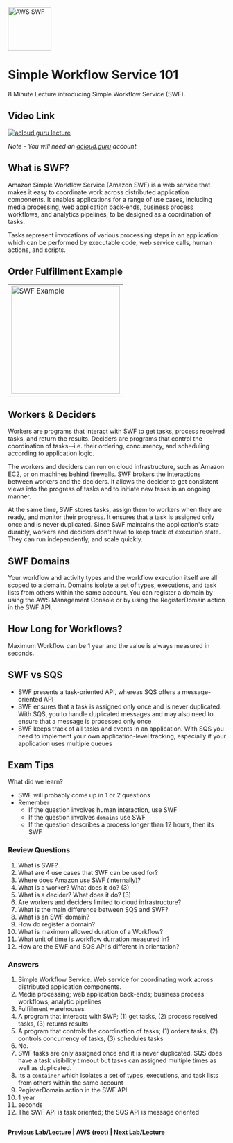 <img src="https://i.imgur.com/p4Fd1bv.png" height="100" title="AWS SWF" />


Simple Workflow Service 101
======

8 Minute Lecture introducing Simple Workflow Service (SWF). 
 
  
## Video Link

[![acloud.guru lecture](https://i.imgur.com/gPIWah5.png)](https://acloud.guru/course/aws-certified-solutions-architect-associate/learn/application-services/swf/watch)

*Note - You will need an [acloud.guru](acloud.guru) account.*


## What is SWF?

Amazon Simple Workflow Service (Amazon SWF) is a web service that makes it easy to coordinate work across distributed 
application components. It enables applications for a range of use cases, including media processing, web
application back-ends, business process workflows, and analytics pipelines, to be designed as a 
coordination of tasks.

Tasks represent invocations of various processing steps in an application which can be performed by executable code,
web service calls, human actions, and scripts.


## Order Fulfillment Example

<table>
<tr>
<td>
 <img src="https://i.imgur.com/pxBwQRa.png" height="250" title="SWF Example" />
</td>
</tr>
</table>


## Workers & Deciders

Workers are programs that interact with SWF to get tasks, process received tasks, and return the results. Deciders are 
programs that control the coordination of tasks--i.e. their ordering, concurrency, and scheduling according to 
application logic.

The workers and deciders can run on cloud infrastructure, such as Amazon EC2, or on machines behind firewalls. SWF
brokers the interactions between workers and the deciders. It allows the decider to get consistent views into the 
progress of tasks and to initiate new tasks in an ongoing manner. 

At the same time, SWF stores tasks, assign them to workers when they are ready, and monitor their progress. It ensures
that a task is assigned only once and is never duplicated. Since SWF maintains the application's state durably, 
workers and deciders don't have to keep track of execution state. They can run independently, and scale quickly.


## SWF Domains

Your workflow and activity types and the workflow execution itself are all scoped to a domain. Domains isolate a set
of types, executions, and task lists from others within the same account. You can register a domain by using the
AWS Management Console or by using the RegisterDomain action in the SWF API.


## How Long for Workflows?

Maximum Workflow can be 1 year and the value is always measured in seconds.


## SWF vs SQS

* SWF presents a task-oriented API, whereas SQS offers a message-oriented API
* SWF ensures that a task is assigned only once and is never duplicated. With SQS, you to handle duplicated messages
  and may also need to ensure that a message is processed only once
* SWF keeps track of all tasks and events in an application. With SQS you need to implement your own application-level
  tracking, especially if your application uses multiple queues

     
## Exam Tips

What did we learn?

* SWF will probably come up in 1 or 2 questions
* Remember
  * If the question involves human interaction, use SWF
  * If the question involves `domains` use SWF
  * If the question describes a process longer than 12 hours, then its SWF

     
### Review Questions

1.  What is SWF?
2.  What are 4 use cases that SWF can be used for?
3.  Where does Amazon use SWF (internally)?
4.  What is a worker? What does it do? (3)
5.  What is a decider? What does it do? (3)
6.  Are workers and deciders limited to cloud infrastructure?
7.  What is the main difference between SQS and SWF?
8.  What is an SWF domain?
9.  How do register a domain?
10. What is maximum allowed duration of a Workflow?
11. What unit of time is workflow durration measured in?
12. How are the SWF and SQS API's different in orientation?


### Answers

1.  Simple Workflow Service. Web service for coordinating work across distributed application components.
2.  Media processing; web application back-ends; business process workflows; analytic pipelines
3.  Fulfillment warehouses
4.  A program that interacts with SWF; (1) get tasks, (2) process received tasks, (3) returns results
5.  A program that controls the coordination of tasks; (1) orders tasks, (2) controls concurrency of tasks, 
    (3) schedules tasks
6.  No.
7.  SWF tasks are only assigned once and it is never duplicated. SQS does have a task visibility timeout but tasks
    can assigned multiple times as well as duplicated.
8.  Its a `container` which isolates a set of types, executions, and task lists from others within the same account
9.  RegisterDomain action in the SWF API
10. 1 year
11. seconds
12. The SWF API is task oriented; the SQS API is message oriented

 
## 

**[Previous Lab/Lecture](apps-sqs-101.md) | [AWS (root)](../readme.adoc) | [Next Lab/Lecture](apps-sns-101.md)**








